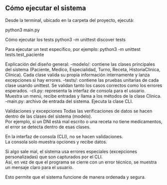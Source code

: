 ## Cómo ejecutar el sistema

Desde la terminal, ubicado en la carpeta del proyecto, ejecutá:

python3 main.py 

Cómo ejecutar los tests 
python3 -m unittest discover tests 

Para ejecutar un test específico, por ejemplo: 
python3 -m unittest tests.test_paciente 


Explicación del diseño general:
-modelo/: contiene las clases principales del sistema (Paciente, Medico, Especialidad, Turno, Receta, HistoriaClinica, Clinica). Cada clase valida su propia información internamente y lanza excepciones si hay errores.
-tests/: contiene las pruebas unitarias de cada clase usando unittest. Se validan tanto los casos correctos como los errores esperados.
-cli.py: representa la interfaz de consola para el usuario. Muestra un menú, recibe entradas y llama a los métodos de la clase Clinica.
-main.py: archivo de entrada del sistema. Ejecuta la clase CLI. 

Validaciones y excepciones
Todas las verificaciones de datos se hacen dentro de las clases del sistema (modelo).  
Por ejemplo, si un DNI está mal escrito o una receta no tiene medicamentos, el error se detecta dentro de esas clases.

En la interfaz de consola (CLI), no se hacen validaciones.  
La consola solo muestra opciones y recibe datos.

Si algo sale mal, el sistema usa errores especiales (excepciones personalizadas) que son capturados por el CLI.  
Así, en vez de que el programa se cierre con un error técnico, se muestra un mensaje claro para el usuario.

Esto permite que el sistema funcione de manera ordenada y segura.